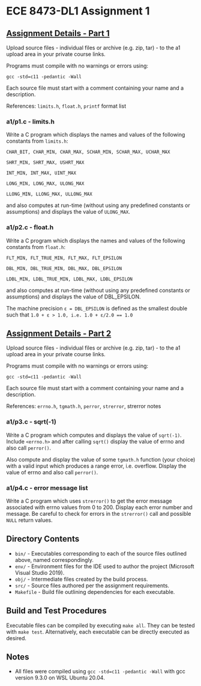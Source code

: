 # ECE 8473-DL1 Assignment 1

## [Assignment Details - Part 1](http://fog.misty.com/perry/osp/a1/a1.1.html)

Upload source files - individual files or archive (e.g. zip, tar) - to the a1 upload area in your private course links.

Programs must compile with no warnings or errors using:

  `gcc -std=c11 -pedantic -Wall`

Each source file must start with a comment containing your name and a description.

References: `limits.h`, `float.h`, `printf` format list

### __a1/p1.c - limits.h__

Write a C program which displays the names and values of the following constants from `limits.h`:

    CHAR_BIT, CHAR_MIN, CHAR_MAX, SCHAR_MIN, SCHAR_MAX, UCHAR_MAX

    SHRT_MIN, SHRT_MAX, USHRT_MAX

    INT_MIN, INT_MAX, UINT_MAX

    LONG_MIN, LONG_MAX, ULONG_MAX

    LLONG_MIN, LLONG_MAX, ULLONG_MAX 

and also computes at run-time (without using any predefined constants or assumptions) and displays the value of `ULONG_MAX`.

### __a1/p2.c - float.h__

Write a C program which displays the names and values of the following constants from `float.h`:

    FLT_MIN, FLT_TRUE_MIN, FLT_MAX, FLT_EPSILON

    DBL_MIN, DBL_TRUE_MIN, DBL_MAX, DBL_EPSILON

    LDBL_MIN, LDBL_TRUE_MIN, LDBL_MAX, LDBL_EPSILON

and also computes at run-time (without using any predefined constants or assumptions) and displays the value of DBL_EPSILON.

The machine precision `ε = DBL_EPSILON` is defined as the smallest double such that `1.0 + ε > 1.0, i.e. 1.0 + ε/2.0 == 1.0` 

## [Assignment Details - Part 2](http://fog.misty.com/perry/osp/a1/a1.2.html)
Upload source files - individual files or archive (e.g. zip, tar) - to the a1 upload area in your private course links.

Programs must compile with no warnings or errors using:

  `gcc -std=c11 -pedantic -Wall`

Each source file must start with a comment containing your name and a description.

References: `errno.h`, `tgmath.h`, `perror`, `strerror`, strerror notes

### __a1/p3.c - sqrt(-1)__

Write a C program which computes and displays the value of `sqrt(-1)`. Include `<errno.h>` and after calling `sqrt()` display the value of errno and also call `perror()`.

Also compute and display the value of some `tgmath.h` function (your choice) with a valid input which produces a range error, i.e. overflow. Display the value of errno and also call `perror()`.

### __a1/p4.c - error message list__

Write a C program which uses `strerror()` to get the error message associated with errno values from 0 to 200. Display each error number and message. Be careful to check for errors in the `strerror()` call and possible `NULL` return values. 

## Directory Contents
- `bin/` - Executables corresponding to each of the source files outlined above, named correspondingly.
- `env/` - Environment files for the IDE used to author the project (Microsoft Visual Studio 2019).
- `obj/` - Intermediate files created by the build process.
- `src/` - Source files authored per the assignment requirements.
- `Makefile` - Build file outlining dependencies for each executable.

## Build and Test Procedures
Executable files can be compiled by executing `make all`. They can be tested with `make test`. Alternatively, each executable can be directly executed as desired.

## Notes
- All files were compiled using `gcc -std=c11 -pedantic -Wall` with gcc version 9.3.0 on WSL Ubuntu 20.04.